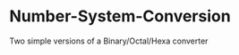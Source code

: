 Number-System-Conversion
========================
Two simple versions of a Binary/Octal/Hexa converter
